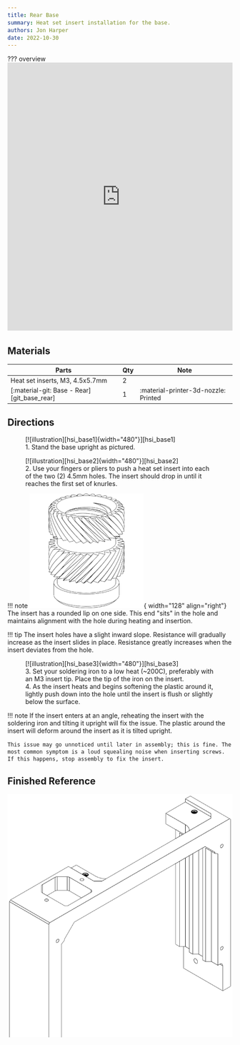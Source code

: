 ```yaml
---
title: Rear Base
summary: Heat set insert installation for the base.
authors: Jon Harper
date: 2022-10-30
---
```


??? overview
    <iframe src="https://jon-harper.github.io/OmniBox/video/0.9.9/hsi_base.mp4" frameborder="0" width="100%" height="600px" allowfullscreen></iframe>

## Materials

| Parts                                       | Qty | Note                            |
|---------------------------------------------|-----|---------------------------------|
| Heat set inserts, M3, 4.5x5.7mm             | 2   |                                 |
| [:material-git: Base - Rear][git_base_rear] | 1   | :material-printer-3d-nozzle: Printed |

## Directions
                                                            
<figure markdown>
  [![illustration][hsi_base1]{width="480"}][hsi_base1]
  <figcaption>1. Stand the base upright as pictured.</figcaption>
</figure>

<figure markdown>
  [![illustration][hsi_base2]{width="480"}][hsi_base2]
  <figcaption>2. Use your fingers or pliers to push a heat set insert into each of the two (2) 4.5mm holes. The insert should drop in until it reaches the first set of knurles.</figcaption>
</figure>

!!! note
    ![heat set insert][img_hsi]{ width="128" align="right"}
    The insert has a rounded lip on one side. This end "sits" in the hole and maintains alignment with the hole during heating and insertion.

!!! tip
    The insert holes have a slight inward slope. Resistance will gradually increase as the insert slides in place. Resistance greatly increases when the insert deviates from the hole.

<figure markdown>
  [![illustration][hsi_base3]{width="480"}][hsi_base3]
  <figcaption>3. Set your soldering iron to a low heat (~200C), preferably with an M3 insert tip. Place the tip of the iron on the insert.<br>
  4. As the insert heats and begins softening the plastic around it, lightly push down into the hole until the insert is flush or slightly below the surface.</figcaption>
</figure>

!!! note
    If the insert enters at an angle, reheating the insert with the soldering iron and tilting it upright will fix the issue. The plastic around the insert will deform around the insert as it is tilted upright.

    This issue may go unnoticed until later in assembly; this is fine. The most common symptom is a loud squealing noise when inserting screws. If this happens, stop assembly to fix the insert.

## Finished Reference

![illustration][hsi_base_final]

[hsi_base1]: ../img/assembly/hsi/base/base_hsi1.png
[hsi_base2]: ../img/assembly/hsi/base/base_hsi2.png
[hsi_base3]: ../img/assembly/hsi/base/base_hsi3.png
[hsi_base_final]: ../img/assembly/hsi/base/base_hsi_final.png
[img_hsi]: ../img/bom/hsi.png